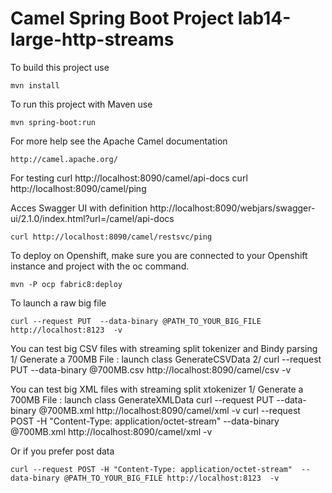 Camel Spring Boot Project lab14-large-http-streams
===========================

To build this project use

    mvn install

To run this project with Maven use

    mvn spring-boot:run

For more help see the Apache Camel documentation

    http://camel.apache.org/


For testing
    curl http://localhost:8090/camel/api-docs
    curl http://localhost:8090/camel/ping

Acces Swagger UI with definition
    http://localhost:8090/webjars/swagger-ui/2.1.0/index.html?url=/camel/api-docs

    curl http://localhost:8090/camel/restsvc/ping

To deploy on Openshift, make sure you are connected to your Openshift instance and project with the oc command.

    mvn -P ocp fabric8:deploy

To launch a raw big file

	curl --request PUT  --data-binary @PATH_TO_YOUR_BIG_FILE http://localhost:8123  -v


You can test big CSV files with streaming split tokenizer and Bindy parsing
	1/ Generate a 700MB File : launch class GenerateCSVData
	2/ curl --request PUT  --data-binary @700MB.csv http://localhost:8090/camel/csv  -v
	
You can test big XML files with streaming split xtokenizer
	1/ Generate a 700MB File : launch class GenerateXMLData
	curl --request PUT  --data-binary @700MB.xml http://localhost:8090/camel/xml  -v
    curl --request POST -H "Content-Type: application/octet-stream"  --data-binary @700MB.xml http://localhost:8090/camel/xml  -v

Or if you prefer post data

	curl --request POST -H "Content-Type: application/octet-stream"  --data-binary @PATH_TO_YOUR_BIG_FILE http://localhost:8123  -v
